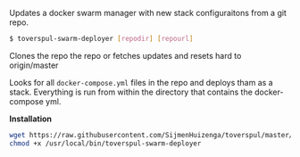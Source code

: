 Updates a docker swarm manager with new stack configuraitons from a git repo.

```bash
$ toverspul-swarm-deployer [repodir] [repourl]
```

Clones the repo the repo or fetches updates and resets hard to origin/master

Looks for all `docker-compose.yml` files in the repo and deploys tham as a stack. Everything is run from within the directory that contains the docker-compose yml.

**Installation**
```bash
wget https://raw.githubusercontent.com/SijmenHuizenga/toverspul/master/swarm-deployer/toverspul-swarm-deployer -O /usr/local/bin/toverspul-swarm-deployer
chmod +x /usr/local/bin/toverspul-swarm-deployer
```